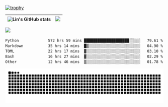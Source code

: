 [![trophy](https://github-profile-trophy.vercel.app/?username=ocss884&column=7)](https://github.com/ocss884)

| ![Lin's GitHub stats](https://github-readme-stats.vercel.app/api?username=ocss884&show_icons=true&hide_border=True&count_private=true) | ![](https://github-readme-streak-stats.herokuapp.com?user=ocss884&hide_border=true&date_format=M%20j%5B%2C%20Y%5D&ring=7EDDCF&fire=7EDDCF") |
| ------------------------------------------------------------ | ------------------------------------------------------------ |

![](https://komarev.com/ghpvc/?username=ocss884&color=brightgreen)

<!--START_SECTION:waka-->

```txt
Python             572 hrs 59 mins ████████████████████░░░░░   79.61 %
Markdown           35 hrs 14 mins  █▒░░░░░░░░░░░░░░░░░░░░░░░   04.90 %
TOML               22 hrs 17 mins  ▓░░░░░░░░░░░░░░░░░░░░░░░░   03.10 %
Bash               16 hrs 27 mins  ▓░░░░░░░░░░░░░░░░░░░░░░░░   02.29 %
Other              12 hrs 46 mins  ▒░░░░░░░░░░░░░░░░░░░░░░░░   01.78 %
```

<!--END_SECTION:waka-->

<p align="center">
   <img src="https://github.com/ocss884/ocss884/blob/output/github-snake.svg" alt="snake">
</p>
